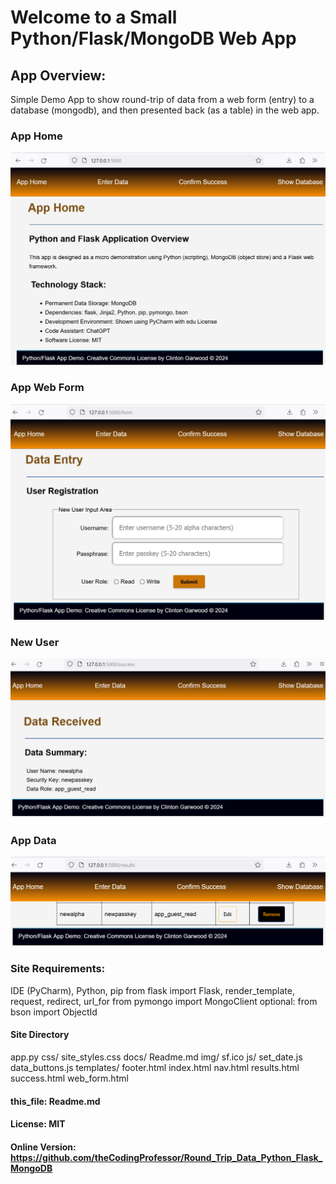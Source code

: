 # Welcome to a Small Python/Flask/MongoDB Web App 

## App Overview:
Simple Demo App to show round-trip of data from a 
web form (entry) to a database (mongodb), and then 
presented back (as a table) in the web app. 

### App Home
![App Home Page](./static/img/app_home.png)

### App Web Form
![App Web Form](./static/img/app_form.png)

### New User
![New User Page](./static/img/new_user.png)

### App Data
![Registered User Page](./static/img/show_users.png)

### Site Requirements:
IDE (PyCharm), Python, pip
from flask import Flask, render_template, request, redirect, url_for
from pymongo import MongoClient
optional: from bson import ObjectId

#### Site Directory
app.py
css/
    site_styles.css
docs/
    Readme.md
img/
    sf.ico
js/
    set_date.js
    data_buttons.js
templates/
    footer.html
    index.html
    nav.html
    results.html
    success.html
    web_form.html


#### this_file: Readme.md
#### License: MIT 
#### Online Version: https://github.com/theCodingProfessor/Round_Trip_Data_Python_Flask_MongoDB
